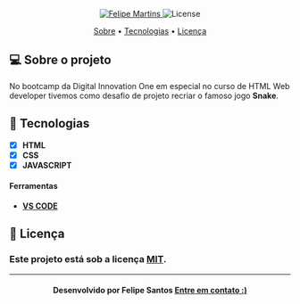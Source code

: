 <p align="center">
   <a href="https://www.linkedin.com/in/luis-felipe-santos-silva-5623a8197/">
      <img alt="Felipe Martins" src="https://img.shields.io/badge/-Felipe Santos-blue?style=flat&logo=Linkedin&logoColor=bluee" />
   </a>
  <img alt="License" src="https://img.shields.io/badge/license-MIT-blue">
</p>

<!-- Indice-->
<p align="center">
  <a href="#-sobre-o-projeto">Sobre</a> •
  <a href="#-Tecnologias">Tecnologias</a> • 
  <a href="#-licença">Licença</a>
</p>

<!--Sobre o projeto-->
## 💻 Sobre o projeto

No bootcamp da Digital Innovation One em especial no curso de HTML Web developer  tivemos como desafio de projeto recriar o famoso jogo **Snake**.


## 🚀  Tecnologias
- [x] **HTML**
- [x] **CSS**
- [x] **JAVASCRIPT**

#### Ferramentas
- [**VS CODE**]()

<!--License session-->
## 📝 Licença
### Este projeto está sob a licença [MIT](./LICENSE).
---

<h4 align=center>Desenvolvido por Felipe Santos <a href="https://www.linkedin.com/in/luis-felipe-santos-silva-5623a8197/"> <strong>Entre em contato</strong> :)</a></a></h4>

